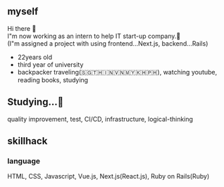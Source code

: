 ## myself
 Hi there 👋<br>
 I"m now working as an intern to help IT start-up company.🎉<br>
(I"m assigned a project with using frontend...Next.js, backend...Rails) 

- 22years old
- third year of university
- backpacker traveling(🇸🇬🇹🇭🇮🇳🇻🇳🇲🇾🇰🇭🇵🇭), watching youtube, reading books, studying

## Studying...📝
quality improvement, test, CI/CD, infrastructure, logical-thinking

## skillhack

### language
HTML, CSS, Javascript, Vue.js, Next.js(React.js), Ruby on Rails(Ruby)
